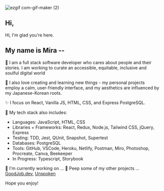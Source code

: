 <!-- ![Mira-Kine-Banner](./github.JPG) -->
![ezgif com-gif-maker (2)](https://user-images.githubusercontent.com/90009901/160056144-141fab88-0b55-44c5-8213-85f4a852761d.gif)



## Hi,

Hi, I'm glad you're here.

## My name is Mira -- 

 🌱  I am a full stack software developer who cares about people and their stories. I am working to curate an accessible, equitable, inclusive and soulful digital world 

 🌸 I also love creating and learning new things - my personal projects employ a calm, user-friendly interface, and my aesthetics are influenced by my Japanese-Korean roots. 

 ✨ I focus on React, Vanilla JS, HTML, CSS, and Express PostgreSQL.

 📝 My tech stack also includes:
  - Languages: JavaScript, HTML, CSS
  - Libraries + Frameworks: React, Redux, Node.js, Tailwind CSS, jQuery, Express
  - Testing: TDD, Jest, QUnit, Snapshot, Supertest
  - Databases: PostgreSQL
  - Tools: GitHub, VSCode, Heroku, Netlify, Postman, Miro, Photoshop, Procreate, Canva, Beekeeper
  - In Progress: Typescript, Storybook
 
 💪 I'm currently working on ...
 👀 Peep some of my other projects ... [GoodJob.dev](https://www.goodjob.dev/), [Unspoken](https://unspokenstories.netlify.app/)

 
Hope you enjoy!

